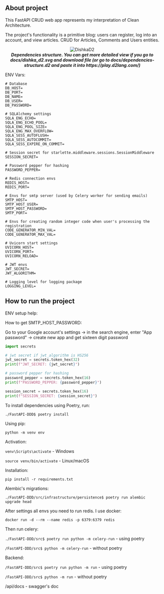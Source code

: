 ## About project

This FastAPI CRUD web app represents my interpretation of Clean Architecture.

The project's functionality is a primitive blog: users can register, log
into an account, and view articles. CRUD for Articles, Comments and Users entities.

<p align="center">
  <img src="docs/dishka_d2.svg" alt="DishkaD2" />
  <br><em><b>Dependencies structure. You can get more detailed view if you go to docs/dishka_d2.svg and download file (or go to docs/dependencies-structure.d2 and paste it into https://play.d2lang.com/)</b></em>
</p>

ENV Vars:

```commandline
# Database
DB_HOST=
DB_PORT=
DB_NAME=
DB_USER=
DB_PASSWORD=

# SQLAlchemy settings
SQLA_ENG_ECHO=
SQLA_ENG_ECHO_POOL=
SQLA_ENG_POOL_SIZE=
SQLA_ENG_MAX_OVERFLOW=
SQLA_SESS_AUTOFLUSH=
SQLA_SESS_AUTOCOMMIT=
SQLA_SESS_EXPIRE_ON_COMMIT=

# Session secret for starlette.middleware.sessions.SessionMiddleware
SESSION_SECRET=

# Password pepper for hashing
PASSWORD_PEPPER=

# Redis connection envs
REDIS_HOST=
REDIS_PORT=

# Envs for smtp server (used by Celery worker for sending emails)
SMTP_HOST=
SMTP_HOST_USER=
SMTP_HOST_PASSWORD=
SMTP_PORT=

# Envs for creating random integer code when user's processing the registration
CODE_GENERATOR_MIN_VAL=
CODE_GENERATOR_MAX_VAL=

# Uvicorn start settings
UVICORN_HOST=
UVICORN_PORT=
UVICORN_RELOAD=

# JWT envs
JWT_SECRET=
JWT_ALGORITHM=

# Logging level for logging package
LOGGING_LEVEL=
```

## How to run the project

ENV setup help:

How to get SMTP_HOST_PASSWORD:

Go to your Google account's settings -> in the search engine, enter "App password" -> create new app and get sixteen digit password

```python
import secrets

# jwt secret if jwt_algorithm is HS256
jwt_secret = secrets.token_hex(32)
print(f"JWT_SECRET: {jwt_secret}")

# password pepper for hashing
password_pepper = secrets.token_hex(16)
print(f"PASSWORD_PEPPER: {password_pepper}")

session_secret = secrets.token_hex(16)
print(f"SESSION_SECRET: {session_secret}")
```

To install dependencies using Poetry, run:

`./FastAPI-DDD$ poetry install`

Using pip:

`python -m venv env`

Activation:

`venv\Scripts\activate` - Windows

`source venv/bin/activate` - Linux/macOS

Installation:

`pip install -r requirements.txt`

Alembic's migrations:

`./FastAPI-DDD/src/infrastructure/persistence$ poetry run alembic upgrade head`

After settings all envs you need to run redis. I use docker:

`docker run -d --rm --name redis -p 6379:6379 redis`

Then run celery:

`./FastAPI-DDD/src$ poetry run python -m celery-run` - using poetry

`/FastAPI-DDD/src$ python -m celery-run` - without poetry

Backend:

`/FastAPI-DDD/src$ poetry run python -m run` - using poetry

`/FastAPI-DDD/src$ python -m run` - without poetry

/api/docs - swagger's doc
